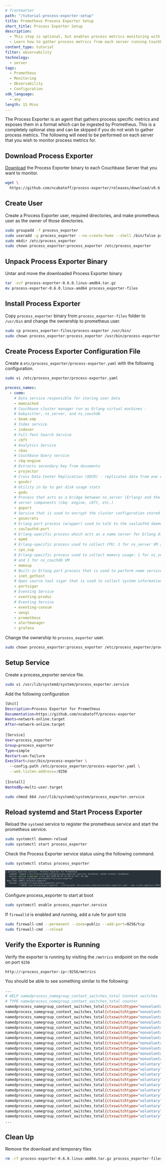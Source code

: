 ```yaml
---
# frontmatter
path: "/tutorial-process-exporter-setup"
title: Prometheus Process Exporter Setup
short_title: Process Exporter Setup
description: 
  - This step is optional, but enables process metrics monitoring with the Process Exporter
  - Learn how to gather process metrics from each server running Couchbase
content_type: tutorial
filter: observability
technology: 
  - server
tags:
  - Prometheus
  - Monitoring
  - Observability
  - Configuration
sdk_language:
  - any
length: 15 Mins
---
```


The Process Exporter is an agent that gathers process specific metrics and exposes them in a format which can be ingested by Prometheus. This is a completely optional step and can be skipped if you do not wish to gather process metrics. The following will need to be performed on each server that you wish to monitor process metrics for.

## Download Process Exporter

[Download](https://github.com/ncabatoff/process-exporter/releases) the Process Exporter binary to each Couchbase Server that you want to monitor.

```bash
wget \
  https://github.com/ncabatoff/process-exporter/releases/download/v0.6.0/process-exporter-0.6.0.linux-amd64.tar.gz
```

## Create User

Create a Process Exporter user, required directories, and make prometheus user as the owner of those directories.

```bash
sudo groupadd -f process_exporter
sudo useradd -g process_exporter --no-create-home --shell /bin/false process_exporter
sudo mkdir /etc/process_exporter
sudo chown process_exporter:process_exporter /etc/process_exporter
```

## Unpack Process Exporter Binary

Untar and move the downloaded Process Exporter binary

```bash
tar -xvf process-exporter-0.6.0.linux-amd64.tar.gz
mv process-exporter-0.6.0.linux-amd64 process_exporter-files
```

## Install Process Exporter

Copy `process_exporter` binary from `process_exporter-files` folder to `/usr/bin` and change the ownership to prometheus user.

```bash
sudo cp process_exporter-files/process-exporter /usr/bin/
sudo chown process_exporter:process_exporter /usr/bin/process-exporter
```

## Create Process Exporter Configuration File

Create a `etc/process_exporter/process-exporter.yaml` with the following configuration.

```bash
sudo vi /etc/process_exporter/process-exporter.yaml
```

```yaml
process_names:
  - comm:
    # Data service responsible for storing user data
    - memcached
    # Couchbase cluster manager run as Erlang virtual machines -
    # babysitter, ns_server, and ns_couchdb
    - beam.smp
    # Index service
    - indexer
    # Full-Text Search Service
    - cbft
    # Analytics Service
    - cbas
    # Couchbase Query service
    - cbq-engine
    # Extracts secondary key from documents
    - projector
    # Cross Data Center Replication (XDCR) - replicates data from one cluster to another
    - goxdcr
    # Utility in Go to get disk usage stats
    - godu
    # Process that acts as a bridge between ns_server (Erlang) and the other
    # server components (cbq- engine, cbft, etc.)
    - goport
    # Service that is used to encrypt the cluster configuration stored on disk
    - gosecrets
    # Erlang port process (wrapper) used to talk to the saslauthd daemon for authentication purposes
    - saslauthd-port
    # Erlang-specific process which acts as a name server for Erlang distribution
    - epmd
    # Erlang-specific process used to collect CPU: 1 for ns_server VM and 1 for ns_couchdb VM
    - cpu_sup
    # Erlang-specific process used to collect memory usage: 1 for ns_server VM
    # and 1 for ns_couchdb VM
    - memsup
    # Built-in Erlang port process that is used to perform name service lookup
    - inet_gethost
    # Open source tool sigar that is used to collect system information
    - portsigar
    # Eventing Service
    - eventing-produc
    # Eventing Service
    - eventing-consum
    - uwsgi
    - prometheus
    - alertmanager
    - grafana
```

Change the ownership to `process_exporter` user.

```bash
sudo chown process_exporter:process_exporter /etc/process_exporter/process-exporter.yaml
```

## Setup Service

Create a process_exporter service file.

```bash
sudo vi /usr/lib/systemd/system/process_exporter.service
```

Add the following configuration

```bash
[Unit]
Description=Process Exporter for Prometheus
Documentation=https://github.com/ncabatoff/process-exporter
Wants=network-online.target
After=network-online.target

[Service]
User=process_exporter
Group=process_exporter
Type=simple
Restart=on-failure
ExecStart=/usr/bin/process-exporter \
  --config.path /etc/process_exporter/process-exporter.yaml \
  --web.listen-address=:9256

[Install]
WantedBy=multi-user.target
```

```bash
sudo chmod 664 /usr/lib/systemd/system/process_exporter.service
```

## Reload systemd and Start Process Exporter

Reload the `systemd` service to register the prometheus service and start the prometheus service.

```bash
sudo systemctl daemon-reload
sudo systemctl start process_exporter
```

Check the Process Exporter service status using the following command.

```bash
sudo systemctl status process_exporter
```

![Process Exporter Status](./assets/process_exporter-status.png)

Configure process_exporter to start at boot

```bash
sudo systemctl enable process_exporter.service
```

If `firewalld` is enabled and running, add a rule for port `9256`

```bash
sudo firewall-cmd --permanent --zone=public --add-port=9256/tcp
sudo firewall-cmd --reload
```

## Verify the Exporter is Running

Verify the exporter is running by visiting the `/metrics` endpoint on the node on port `9256`

```bash
http://<process_exporter-ip>:9256/metrics
```

You should be able to see something similar to the following:

```bash
...
# HELP namedprocess_namegroup_context_switches_total Context switches
# TYPE namedprocess_namegroup_context_switches_total counter
namedprocess_namegroup_context_switches_total{ctxswitchtype="nonvoluntary",groupname="beam.smp"} 6657
namedprocess_namegroup_context_switches_total{ctxswitchtype="nonvoluntary",groupname="cbft"} 441
namedprocess_namegroup_context_switches_total{ctxswitchtype="nonvoluntary",groupname="cbq-engine"} 3
namedprocess_namegroup_context_switches_total{ctxswitchtype="nonvoluntary",groupname="eventing-consumer"} 0
namedprocess_namegroup_context_switches_total{ctxswitchtype="nonvoluntary",groupname="eventing-producer"} 1225
namedprocess_namegroup_context_switches_total{ctxswitchtype="nonvoluntary",groupname="godu"} 0
namedprocess_namegroup_context_switches_total{ctxswitchtype="nonvoluntary",groupname="goport"} 3
namedprocess_namegroup_context_switches_total{ctxswitchtype="nonvoluntary",groupname="goxdcr"} 52
namedprocess_namegroup_context_switches_total{ctxswitchtype="nonvoluntary",groupname="indexer"} 1932
namedprocess_namegroup_context_switches_total{ctxswitchtype="nonvoluntary",groupname="memcached"} 3105
namedprocess_namegroup_context_switches_total{ctxswitchtype="nonvoluntary",groupname="projector"} 11
namedprocess_namegroup_context_switches_total{ctxswitchtype="voluntary",groupname="beam.smp"} 35152
namedprocess_namegroup_context_switches_total{ctxswitchtype="voluntary",groupname="cbft"} 3229
namedprocess_namegroup_context_switches_total{ctxswitchtype="voluntary",groupname="cbq-engine"} 9164
namedprocess_namegroup_context_switches_total{ctxswitchtype="voluntary",groupname="eventing-consumer"} 680
namedprocess_namegroup_context_switches_total{ctxswitchtype="voluntary",groupname="eventing-producer"} 4690
namedprocess_namegroup_context_switches_total{ctxswitchtype="voluntary",groupname="godu"} 1723
namedprocess_namegroup_context_switches_total{ctxswitchtype="voluntary",groupname="goport"} 3865
namedprocess_namegroup_context_switches_total{ctxswitchtype="voluntary",groupname="goxdcr"} 3315
namedprocess_namegroup_context_switches_total{ctxswitchtype="voluntary",groupname="indexer"} 121989
namedprocess_namegroup_context_switches_total{ctxswitchtype="voluntary",groupname="memcached"} 7141
namedprocess_namegroup_context_switches_total{ctxswitchtype="voluntary",groupname="projector"} 9823
...
```

## Clean Up

Remove the download and temporary files

```bash
rm -rf process-exporter-0.6.0.linux-amd64.tar.gz process_exporter-files
```
